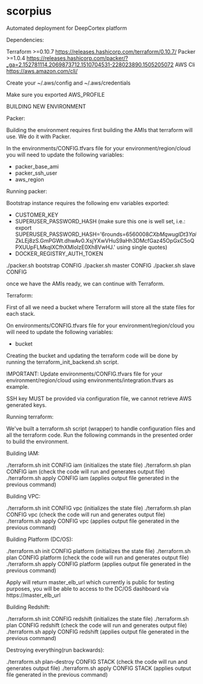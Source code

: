 # scorpius
Automated deployment for DeepCortex platform

Dependencies:

  Terraform >=0.10.7 https://releases.hashicorp.com/terraform/0.10.7/
  Packer >=1.0.4 https://releases.hashicorp.com/packer/?_ga=2.152781114.2069873712.1510704531-228023890.1505205072
  AWS Cli https://aws.amazon.com/cli/

Create your ~/.aws/config and ~/.aws/credentials

Make sure you exported AWS_PROFILE

BUILDING NEW ENVIRONMENT

Packer:

Building the environment requires first building the AMIs that terraform will use. We do it with Packer.

In the environments/CONFIG.tfvars file for your environment/region/cloud you will need to update the following variables:

 - packer_base_ami
 - packer_ssh_user
 - aws_region

Running packer:

Bootstrap instance requires the following env variables exported:
  - CUSTOMER_KEY
  - SUPERUSER_PASSWORD_HASH
    (make sure this one is well set, i.e.:
    export SUPERUSER_PASSWORD_HASH='$6$rounds=656000$8CXbMqwuglDt3Yai$ZkLEj8zS.GmPGWt.dhwAv0.XsjYXwVHuS9aHh3DMcfGaz45OpGxC5oQPXUUpFLMkqlXCfhXMloIzE0Xh8VwHJ.'
    using single quotes)
  - DOCKER_REGISTRY_AUTH_TOKEN

./packer.sh bootstrap CONFIG
./packer.sh master CONFIG
./packer.sh slave CONFIG

once we have the AMIs ready, we can continue with Terraform.

Terraform:

First of all we need a bucket where Terraform will store all the state files for each stack.

On environments/CONFIG.tfvars file for your environment/region/cloud you will need to update the following variables:

 - bucket

Creating the bucket and updating the terraform code will be done by running the terraform_init_backend.sh script.

IMPORTANT: Update environments/CONFIG.tfvars file for your environment/region/cloud using environments/integration.tfvars as example.

SSH key MUST be provided via configuration file, we cannot retrieve AWS generated keys.

Running terraform:

We've built a terraform.sh script (wrapper) to handle configuration files and all the terraform code. Run the following commands in the presented order to build the environment.

Building IAM:

./terraform.sh init CONFIG iam (initializes the state file)
./terraform.sh plan CONFIG iam (check the code will run and generates output file)
./terraform.sh apply CONFIG iam (applies output file generated in the previous command)

Building VPC:

./terraform.sh init CONFIG vpc (initializes the state file)
./terraform.sh plan CONFIG vpc (check the code will run and generates output file)
./terraform.sh apply CONFIG vpc (applies output file generated in the previous command)

Building Platform (DC/OS):

./terraform.sh init CONFIG platform (initializes the state file)
./terraform.sh plan CONFIG platform (check the code will run and generates output file)
./terraform.sh apply CONFIG platform (applies output file generated in the previous command)

Apply will return master_elb_url which currently is public for testing purposes, you will be able to access to the DC/OS dashboard vía https://master_elb_url

Building Redshift:

./terraform.sh init CONFIG redshift (initializes the state file)
./terraform.sh plan CONFIG redshift (check the code will run and generates output file)
./terraform.sh apply CONFIG redshift (applies output file generated in the previous command)

Destroying everything(run backwards):

./terraform.sh plan-destroy CONFIG STACK (check the code will run and generates output file)
./terraform.sh apply CONFIG STACK (applies output file generated in the previous command)
